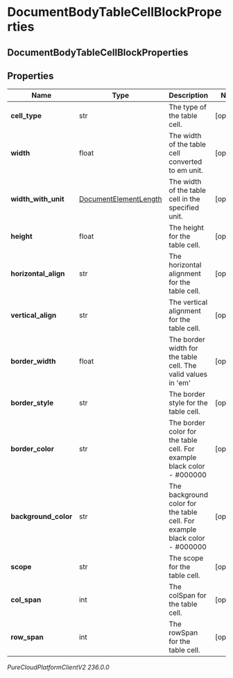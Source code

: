 # DocumentBodyTableCellBlockProperties

## DocumentBodyTableCellBlockProperties

## Properties

|Name | Type | Description | Notes|
|------------ | ------------- | ------------- | -------------|
| **cell_type** | str | The type of the table cell. | [optional] |
| **width** | float | The width of the table cell converted to em unit. | [optional] |
| **width_with_unit** | [DocumentElementLength](DocumentElementLength) | The width of the table cell in the specified unit. | [optional] |
| **height** | float | The height for the table cell. | [optional] |
| **horizontal_align** | str | The horizontal alignment for the table cell. | [optional] |
| **vertical_align** | str | The vertical alignment for the table cell. | [optional] |
| **border_width** | float | The border width for the table cell. The valid values in &#39;em&#39; | [optional] |
| **border_style** | str | The border style for the table cell. | [optional] |
| **border_color** | str | The border color for the table cell. For example black color - #000000 | [optional] |
| **background_color** | str | The background color for the table cell. For example black color - #000000 | [optional] |
| **scope** | str | The scope for the table cell. | [optional] |
| **col_span** | int | The colSpan for the table cell. | [optional] |
| **row_span** | int | The rowSpan for the table cell. | [optional] |



_PureCloudPlatformClientV2 236.0.0_
